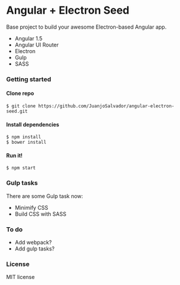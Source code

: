 # Angular + Electron Seed

Base project to build your awesome Electron-based Angular app.

* Angular 1.5
* Angular UI Router
* Electron
* Gulp
* SASS

### Getting started

#### Clone repo
```
$ git clone https://github.com/JuanjoSalvador/angular-electron-seed.git
```

#### Install dependencies
```
$ npm install
$ bower install
```
#### Run it!
```
$ npm start
```

### Gulp tasks

There are some Gulp task now:

* Minimify CSS
* Build CSS with SASS

### To do

* Add webpack?
* Add gulp tasks?

### License

MIT license

